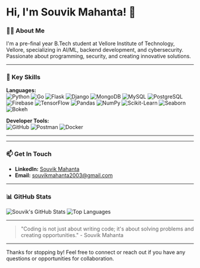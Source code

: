# Hi, I'm Souvik Mahanta! 👋

### 👨‍💻 About Me
I'm a pre-final year B.Tech student at Vellore Institute of Technology, Vellore, specializing in AI/ML, backend development, and cybersecurity. Passionate about programming, security, and creating innovative solutions.

---

### 🚀 Key Skills

**Languages:**  
![Python](https://img.shields.io/badge/Python-3776AB?style=for-the-badge&logo=python&logoColor=white)
![Go](https://img.shields.io/badge/Go-00ADD8?style=for-the-badge&logo=go&logoColor=white)
![Flask](https://img.shields.io/badge/Flask-000000?style=for-the-badge&logo=flask&logoColor=white)
![Django](https://img.shields.io/badge/Django-092E20?style=for-the-badge&logo=django&logoColor=white)
![MongoDB](https://img.shields.io/badge/MongoDB-47A248?style=for-the-badge&logo=mongodb&logoColor=white)
![MySQL](https://img.shields.io/badge/MySQL-4479A1?style=for-the-badge&logo=mysql&logoColor=white)
![PostgreSQL](https://img.shields.io/badge/PostgreSQL-336791?style=for-the-badge&logo=postgresql&logoColor=white)
![Firebase](https://img.shields.io/badge/Firebase-FFCA28?style=for-the-badge&logo=firebase&logoColor=black)
![TensorFlow](https://img.shields.io/badge/TensorFlow-FF6F00?style=for-the-badge&logo=tensorflow&logoColor=white)
![Pandas](https://img.shields.io/badge/Pandas-150458?style=for-the-badge&logo=pandas&logoColor=white)
![NumPy](https://img.shields.io/badge/NumPy-013243?style=for-the-badge&logo=numpy&logoColor=white)
![Scikit-Learn](https://img.shields.io/badge/scikit--learn-F7931E?style=for-the-badge&logo=scikit-learn&logoColor=white)
![Seaborn](https://img.shields.io/badge/Seaborn-9D72A2?style=for-the-badge&logo=seaborn&logoColor=white)
![Bokeh](https://img.shields.io/badge/Bokeh-9B2A3E?style=for-the-badge&logo=bokeh&logoColor=white)


**Developer Tools:**  
![GitHub](https://img.shields.io/badge/GitHub-181717?style=for-the-badge&logo=github&logoColor=white)
![Postman](https://img.shields.io/badge/Postman-FF6C37?style=for-the-badge&logo=postman&logoColor=white)
![Docker](https://img.shields.io/badge/Docker-2496ED?style=for-the-badge&logo=docker&logoColor=white)

---


---

### 📫 Get In Touch
- **LinkedIn:** [Souvik Mahanta](https://www.linkedin.com/in/souvik-mahanta)
- **Email:** [souvikmahanta2003@gmail.com](mailto:souvikmahanta2003@gmail.com)

---

### 📊 GitHub Stats
![Souvik's GitHub Stats](https://github-readme-stats.vercel.app/api?username=souvik03-136&show_icons=true&hide_title=true&hide=prs&count_private=true&include_all_commits=true&theme=radical)
![Top Languages](https://github-readme-stats.vercel.app/api/top-langs/?username=souvik03-136&layout=compact&theme=radical)


---

> "Coding is not just about writing code; it's about solving problems and creating opportunities." - Souvik Mahanta

---

Thanks for stopping by! Feel free to connect or reach out if you have any questions or opportunities for collaboration.

